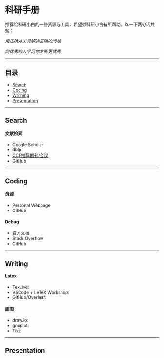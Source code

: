 # 科研手册

推荐给科研小白的一些资源与工具，希望对科研小白有所帮助。以一下两句话共勉：

<em>用正确对工具解决正确的问题</em>

<em>向优秀的人学习你才能更优秀</em>

---
## 目录
- [Search](#search)
- [Coding](#coding)
- [Writhing](#writing)
- [Presentation](#presentation)
---
## Search
#### 文献检索
- Google Scholar
- dblp
- [CCF推荐期刊/会议](https://www.ccf.org.cn/xspj/gyml/)
- GitHub

---
## Coding
#### 资源
- Personal Webpage
- GitHub


#### Debug
- 官方文档
- Stack Overflow
- GitHub


---
## Writing
#### Latex
- TexLive: 
- VSCode + LeTeX Workshop: 
- GitHub/Overleaf: 

#### 画图
- draw.io: 
- gnuplot:
- Tikz

---
## Presentation

